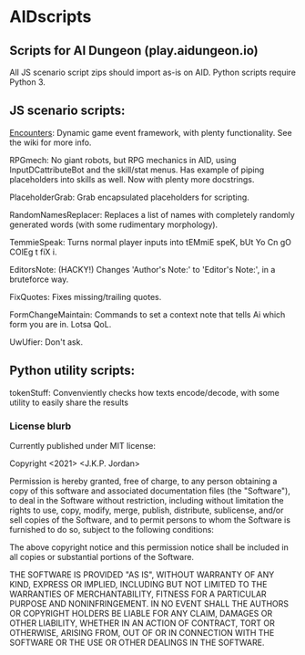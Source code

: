 # AIDscripts
## Scripts for AI Dungeon (play.aidungeon.io)

All JS scenario script zips should import as-is on AID.
Python scripts require Python 3.


## JS scenario scripts:

[Encounters](https://github.com/Gnurro/AIDscripts/wiki/Encounters): Dynamic game event framework, with plenty functionality. See the wiki for more info.

RPGmech: No giant robots, but RPG mechanics in AID, using InputDCattributeBot and the skill/stat menus. Has example of piping placeholders into skills as well. Now with plenty more docstrings.

PlaceholderGrab: Grab encapsulated placeholders for scripting.

RandomNamesReplacer: Replaces a list of names with completely randomly generated words (with some rudimentary morphology).

TemmieSpeak: Turns normal player inputs into tEMmiE speK, bUt Yo Cn gO COlEg t fiX i.

EditorsNote: (HACKY!) Changes 'Author's Note:' to 'Editor's Note:', in a bruteforce way.

FixQuotes: Fixes missing/trailing quotes.

FormChangeMaintain: Commands to set a context note that tells Ai which form you are in. Lotsa QoL.

UwUfier: Don't ask.


## Python utility scripts:

tokenStuff: Convenviently checks how texts encode/decode, with some utility to easily share the results


### License blurb
Currently published under MIT license:


Copyright <2021> <J.K.P. Jordan>

Permission is hereby granted, free of charge, to any person obtaining a copy of this software and associated documentation files (the "Software"), to deal in the Software without restriction, including without limitation the rights to use, copy, modify, merge, publish, distribute, sublicense, and/or sell copies of the Software, and to permit persons to whom the Software is furnished to do so, subject to the following conditions:

The above copyright notice and this permission notice shall be included in all copies or substantial portions of the Software.

THE SOFTWARE IS PROVIDED "AS IS", WITHOUT WARRANTY OF ANY KIND, EXPRESS OR IMPLIED, INCLUDING BUT NOT LIMITED TO THE WARRANTIES OF MERCHANTABILITY, FITNESS FOR A PARTICULAR PURPOSE AND NONINFRINGEMENT. IN NO EVENT SHALL THE AUTHORS OR COPYRIGHT HOLDERS BE LIABLE FOR ANY CLAIM, DAMAGES OR OTHER LIABILITY, WHETHER IN AN ACTION OF CONTRACT, TORT OR OTHERWISE, ARISING FROM, OUT OF OR IN CONNECTION WITH THE SOFTWARE OR THE USE OR OTHER DEALINGS IN THE SOFTWARE.
